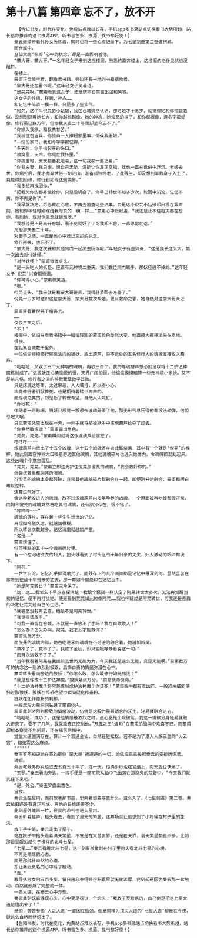 # 第十八篇 第四章 忘不了，放不开
        【告知书友，时代在变化，免费站点难以长存，手机app多书源站点切换看书大势所趋，站长给你推荐的这个换源APP，听书音色多、换源、找书都好使！】
       秦云继续带着外孙女历练着，同时也将一些心得记录下，为七星剑道第二卷做积累。
       而仓城中。
       金仙大能‘蒙甫’心中的执念，却是一直影响着他。
       “蒙大哥，蒙大哥。”一名年轻女子来到这座楼阁，熟悉的直奔楼上，这楼阁的老仆见状也没阻拦。
       在楼上。
       蒙甫正盘膝坐着，翻看着书籍，旁边还有一地的书籍摆放着。
       “蒙大哥还在看书呢。”这年轻女子笑着道。
       “是芫芫啊。”蒙甫看到这女子，还是情不自禁露出温和笑容。
       这女子的性情、样貌、神态……
       和记忆中简直一模一样，只是多了些仙气。
       “阿芫，这个叫倪芫的小姑娘，我在仓城偶然认识，那时她才十五岁，就觉得她和你相貌酷似。没想到随着她长大，和你越长越像。她的神态，她恼怒的样子，和你都很像，连名字都好像。修行虽已数万年，但你我夫妻二十年我却至今忘不了。”
       “你嫁入我家，和我共甘苦。”
       “我被征召当兵，你独自一人撑起家里事，伺候我老娘。”
       “一份份家书，我如今字字都记得。”
       “冬天时，你手指裂开的伤口。”
       “被窝里，天冷，你缩在我怀里。”
       “你病重时，天天都要我陪着，这一切我都一直记着。”
       “你我夫妻，我只恨，恨自己无能，没能让你真正享福，我也一直在世俗中浮沉。老娘去世，你病死后，我才抛弃世俗一切进山，准备孤独终老，了此残生，却没想到半截身子入土了，竟能得到仙缘，修行到如今这般境界。”
       “我多想再找回你。”
       “把我欠你的都补偿给你，只是没机会了。你早已转世不知多少次，轮回中沉沦，记忆不再，你不再是你了。”
       “我早就决定，将你藏在心底，不再去追查这些旧事，只是这个倪芫小姑娘却出现在我面前，她和你年轻时刚嫁给我时真的一模一样……”蒙甫心中默默道，“我还是止不住每天都在想你，看到她，我对你思念就越加浓。”
       “我想过是不是离开仓城，看不见就好了？可我却不舍，一直停留在这。”
       凡俗那夫妻二十年。
       对妻子之情，一直是他心中难以忘却的执念。
       修行再强，也忘不了。
       “蒙大哥，我这次要和其他同门一起出去历练呢。”年轻女子有些兴奋，“这是我长这么大，第一次出去对付妖怪。”
       “对付妖怪？”蒙甫微微点头。
       “是一头吃人的妖怪，应该有元神境二重天。我们数位同门联手，那妖怪逃不掉的。”这年轻女子‘倪芫’兴奋期待道。
       “你可得小心。”蒙甫微笑道。
       “嗯。”
       倪芫点头，“我来就是和蒙大哥说声，我得赶紧回去准备了。”
       倪芫十五岁时结识这位蒙大哥，蒙大哥数次帮她，更有救命之恩，她自然对这蒙大哥亲近了。
       蒙甫笑看着倪芫下楼离去。
       ……
       仅仅三天之后。
       “不！”
       楼阁中，依旧在看着书籍中一幅幅阵图的蒙甫脸色陡然大变，他直接大挪移消失在原地。
       很快。
       在距离仓城数千里外。
       一位偷偷摸摸修行邪恶法门的狼妖，放出葫芦，将不远处的五名修行人的魂魄直接收入葫芦。
       “哈哈哈，又收了五个元神境的魂魄，再收三百个，我的炼魂葫芦想必就足以将十二护法神魔炼制成了。”这狼妖正心情愉悦的很，天界广阔的很，他偷偷摸摸暗算一些元神境小家伙。又不是杀凡俗，修行者之间的杀戮罪孽微乎其微。
       只是炼魂这等事，太过邪恶，人人喊打，所以得小心。
       毕竟修行者们就算死，也是期待着转世再来的。
       而炼魂之类的，却是断了转世希望，自然人人喊打。
       “你找死！”
       伴随着一声怒喝，狼妖只感觉一股恐怖波动笼罩了他，那无形气息压得他都没法动弹，他惊恐瞪大眼。
       只见蒙甫凭空出现在一旁，一伸手就将那狼妖手中炼魂葫芦给夺了过去。
       “你竟然敢炼魂？”蒙甫露出急色。
       “芫芫，芫芫。”蒙甫瞬间就将这炼魂葫芦给掌控了。
       呼呼呼~~~~
       炼魂葫芦内放出了十五个凶魂，这十五个凶魂还在彼此厮杀着，其中有一个就是‘倪芫’的模样，她此刻面容狰狞大口咬着旁边其他魂魄，其他魂魄碎片也进入她体内，令魂魄都混乱起来。这些凶魂个个意志混乱。
       “芫芫，芫芫。”蒙甫立即法力护住倪芫那混乱的魂魄，“我会救好你的。”
       他尝试着重整倪芫的魂魄。
       可倪芫的魂魄本身都残破，且和其他魂魄碎片都融合在一起，即便刚开始融合，蒙甫都明白难以逆转。
       这算运气好了。
       像这种新收进去的魂魄，敌不过炼魂葫芦内多年孕养的凶魂，一个照面被吞吃掉都很正常。而如今倪芫的魂魄竟然吞吃其他魂魄，还有部分存在，很不错了。
       “哗哗哗~~~”
       魂魄的碎片，存在着一些生生世世的记忆。
       离现如今越久远，就越加模糊。
       所以转世次数越多，记忆消磨就越加严重。
       “这是——”
       蒙甫愣住了。
       倪芫残缺的其中一个魂魄碎片里。
       有一个在河边洗衣的妇人，抬头就看到了村头征战十年归来的丈夫，妇人激动的眼泪都流下。
       “阿芫。”
       一世世沉沦，记忆几乎都消磨光了，能残存下的几个画面都是记忆中最深刻的。显然苦苦在家等到征战十年归来的丈夫，那一幕如今都烙印在记忆当中。
       “她是阿芫转世？”蒙甫完全呆了。
       “这，这……我怎么不早点查探清楚！我跟个蠢货一样认定了阿芫转世太多次，无法再觉醒当初的记忆。便不再打扰她。便是看到芫芫如此的像阿芫……我也怀疑过是阿芫转世，可我还是愚蠢的决定让芫芫过自己的生活。”
       “我甚至没有再去查，她是不是阿芫转世。”
       “我觉得该放手。”
       “可我一直留在仓城，不就是一直放不了手吗？我在自欺欺人！”
       “怎么办？怎么办啊，阿芫，我怎么才能救你？”
       蒙甫焦急万分。
       而倪芫的魂魄内部，她吞吃进来的魂魄在不可逆的融合着，她越加凶戾。
       “救不了了，救不了了，我成了金仙，却只能眼睁睁看着这一切。”
       “而且永远救不了了。”
       “当年我看着阿芫在我面前去世而无能为力，今天我还是这么无能，真是无能啊。”蒙甫数万年的执念这一刻浓烈到极致，后悔自责的情绪弥漫在心中。
       蒙甫转头看向旁边的狼妖：“你怎么敢，怎么敢修行如此邪法？”
       “我是想炼成十二护法神魔。”狼妖紧张万分，“前辈饶命饶命。”
       “十二护法神魔？将阿芫炼制成护法神魔？你该死！”蒙甫眼中都有着凶芒，一股恐怖威能便扫过那狼妖，狼妖在惊恐绝望中瞬间就化作齑粉。
       狼妖在化作齑粉的刹那。
       一股无形力量瞬间钻进了蒙甫体内。
       蒙甫此刻浓烈到极致的情绪波动，仿佛是这股力量最适合的沃土，轻易就融合进去。
       “哈哈哈，成功了，这是他情感最浓烈之时，道心更是出现破绽，我这一情欲分身轻易就融入进来了。要不了几年，我就能真正控制他。”万魔之王‘波旬’在蒙甫的脑海中欢喜不已，而蒙甫却根本察觉不到问题，还在痛苦后悔中。
       堂堂大道圆满存在，算计一个普通金仙，自然轻轻松松。若不是为了潜入人族三皇的‘火云宫’，都无需这么麻烦。
       ******
       秦玉罗不知道她在意的那位‘蒙大哥’所遭遇的一切，她依旧乖乖按照秦云的安排历练着。
       转眼。
       秦云教导外孙女也过去五百三十年了，这一天，他俩步行走在官道上，而天色也快黑了。
       “玉罗。”秦云看向旁边，一挥手便是一座宅院从袖中飞出落在道路旁的荒野中，“今天我们就先住下来吧。”
       “是，外公。”秦玉罗露出喜色。
       当夜。
       秦云坐在屋内，面前放着那书册，思索着想要写些什么。这么久了，《七星剑道》第二卷，秦云依旧还没有真正写成，离他的目标还差不少。
       此刻屋外蛙声一片，夜间的凉气也进入屋内。
       秦云听着蛙声，抬头看去，看到了漫天的繁星，这幕场景让他想到了小时候在村子里的生活。
       放下手中笔，秦云走出了屋子。
       站在院子中抬头看着满天繁星，不管是在大昌世界，还是在天界，漫天繁星都差不多，比如那最显眼的成勺子模样的北斗七星。
       “七星……”秦云看着北斗七星，这一刻有孩童时在村子里抬头看北斗七星的心境。
       不再是修炼的心态。
       而是那纯朴自然的心境。
       却让秦云莫名的心中有了触动。
       “轰。”
       教导外孙女的五百多年，每日用心参悟修行积累早就无比浑厚，此刻却是因为秦云那一丝触动，自然就形成了完整的一体。
       一条大道，在秦云心中浮现。
       秦云此刻惊喜浮现心头，心中更是掠过一个念头：“我教玉罗修炼的，自己倒是把这七星大道给悟出来了！”
       是的，苦苦参悟‘人之大道’一直困在瓶颈，倒是同样为顶尖大道的‘七星大道’却是在今夜，就这么自然而然悟出了。
       【告知书友，时代在变化，免费站点难以长存，手机app多书源站点切换看书大势所趋，站长给你推荐的这个换源APP，听书音色多、换源、找书都好使！】